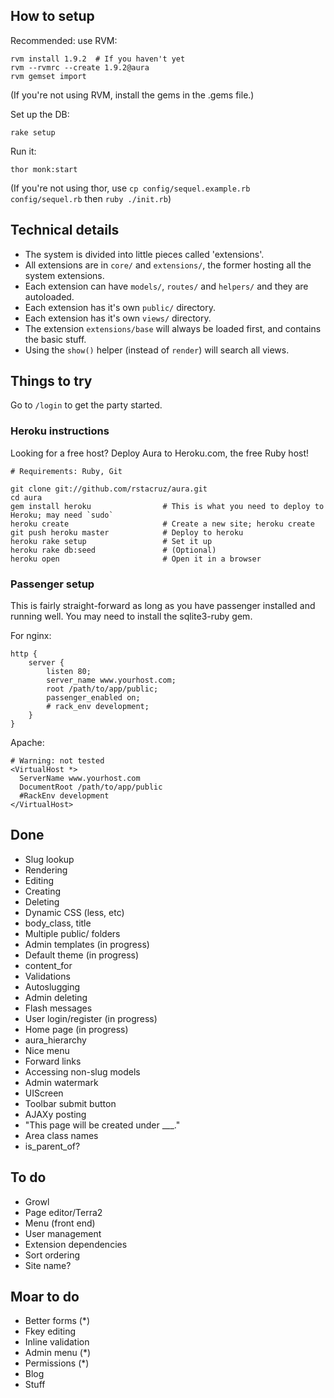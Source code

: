 ## How to setup

Recommended: use RVM:

    rvm install 1.9.2  # If you haven't yet
    rvm --rvmrc --create 1.9.2@aura
    rvm gemset import

(If you're not using RVM, install the gems in the .gems file.)

Set up the DB:

    rake setup

Run it:

    thor monk:start

(If you're not using thor, use `cp config/sequel.example.rb config/sequel.rb` then `ruby ./init.rb`)

## Technical details

 - The system is divided into little pieces called 'extensions'.
 - All extensions are in `core/` and `extensions/`, the former hosting
   all the system extensions.
 - Each extension can have `models/`, `routes/` and `helpers/` and
   they are autoloaded.
 - Each extension has it's own `public/` directory.
 - Each extension has it's own `views/` directory.
 - The extension `extensions/base` will always be loaded first, and
   contains the basic stuff.
 - Using the `show()` helper (instead of `render`) will search all views.

## Things to try

Go to `/login` to get the party started.


### Heroku instructions

Looking for a free host? Deploy Aura to Heroku.com, the free Ruby host!

    # Requirements: Ruby, Git

    git clone git://github.com/rstacruz/aura.git
    cd aura
    gem install heroku                # This is what you need to deploy to Heroku; may need `sudo`
    heroku create                     # Create a new site; heroku create
    git push heroku master            # Deploy to heroku
    heroku rake setup                 # Set it up
    heroku rake db:seed               # (Optional)
    heroku open                       # Open it in a browser

### Passenger setup

This is fairly straight-forward as long as you have passenger installed and running well.
You may need to install the sqlite3-ruby gem.

For nginx:

    http {
        server {
            listen 80;
            server_name www.yourhost.com;
            root /path/to/app/public;
            passenger_enabled on;
            # rack_env development;
        }
    }

Apache:

    # Warning: not tested
    <VirtualHost *>
      ServerName www.yourhost.com
      DocumentRoot /path/to/app/public
      #RackEnv development
    </VirtualHost>

## Done

- Slug lookup
- Rendering
- Editing
- Creating
- Deleting
- Dynamic CSS (less, etc)
- body_class, title
- Multiple public/ folders
- Admin templates (in progress)
- Default theme (in progress)
- content_for
- Validations
- Autoslugging
- Admin deleting
- Flash messages
- User login/register (in progress)
- Home page (in progress)
- aura_hierarchy
- Nice menu
- Forward links
- Accessing non-slug models
- Admin watermark
- UIScreen
- Toolbar submit button
- AJAXy posting
- "This page will be created under ___."
- Area class names
- is_parent_of?

## To do

- Growl
- Page editor/Terra2
- Menu (front end)
- User management
- Extension dependencies
- Sort ordering
- Site name?

## Moar to do

- Better forms (*)
- Fkey editing
- Inline validation
- Admin menu (*)
- Permissions (*)
- Blog
- Stuff
